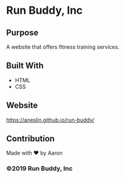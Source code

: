 # Run Buddy, Inc

## Purpose
A website that offers fitness training services. 

## Built With
* HTML
* CSS

## Website
https://aneslin.github.io/run-buddy/

## Contribution
Made with ❤️ by Aaron

### ©️2019 Run Buddy, Inc 
